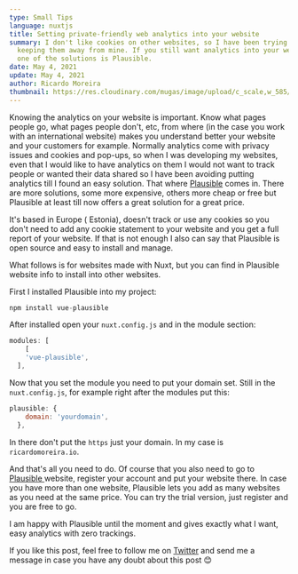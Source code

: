 ```yaml
---
type: Small Tips
language: nuxtjs
title: Setting private-friendly web analytics into your website
summary: I don't like cookies on other websites, so I have been trying to
  keeping them away from mine. If you still want analytics into your website,
  one of the solutions is Plausible.
date: May 4, 2021
update: May 4, 2021
author: Ricardo Moreira
thumbnail: https://res.cloudinary.com/mugas/image/upload/c_scale,w_585/v1620112631/pexels-pixabay-60504_dqiefq.jpg
---
```

Knowing the analytics on your website is important. Know what pages people go, what pages people don't, etc, from where (in the case you work with an international website) makes you understand better your website and your customers for example.
Normally analytics come with privacy issues and cookies and pop-ups, so when I was developing my websites, even that I would like to have analytics on them I would not want to track people or wanted their data shared so I have been avoiding putting analytics till I found an easy solution.
That where [Plausible](https://plausible.io/) comes in. There are more solutions, some more expensive, others more cheap or free but Plausible at least till now offers a great solution for a great price.

It's based in Europe ( Estonia), doesn't track or use any cookies so you don't need to add any cookie statement to your website and you get a full report of your website. If that is not enough I also can say that Plausible is open source and easy to install and manage.

What follows is for websites made with Nuxt, but you can find in Plausible website info to install into other websites.

First I installed Plausible into my project:

```js
npm install vue-plausible
```

After installed open your `nuxt.config.js` and in the module section:

```js
modules: [
    [
    'vue-plausible',
  ],
```

Now that you set the module you need to put your domain set. Still in the `nuxt.config.js`, for example right after the modules put this:

```js
plausible: {
    domain: 'yourdomain',
  },
```

In there don't put the `https` just your domain. In my case is `ricardomoreira.io`.

And that's all you need to do. Of course that you also need to go to [Plausible ](https://plausible.io/)website, register your account and put your website there. 
In case you have more than one website, Plausible lets you add as many websites as you need at the same price.
You can try the trial version, just register and you are free to go.

I am happy with Plausible until the moment and gives exactly what I want, easy analytics with zero trackings.

If you like this post, feel free to follow me on [Twitter](https://twitter.com/mugas11/) and send me a message in case you have any doubt about this post 😊
